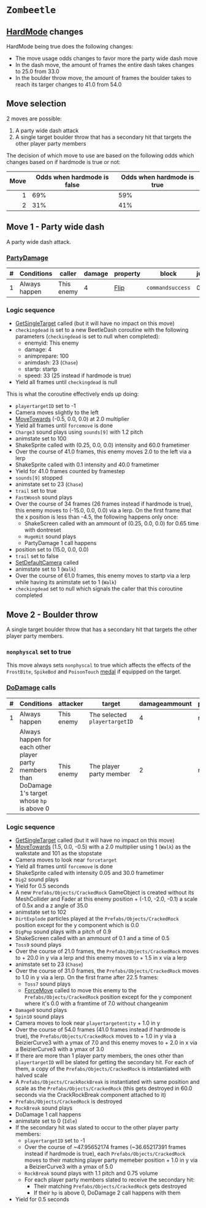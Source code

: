 # `Zombeetle`

## [HardMode](../../Damage%20pipeline/HardMode.md) changes
HardMode being true does the following changes:

- The move usage odds changes to favor more the party wide dash move
- In the dash move, the amount of frames the entire dash takes changes to 25.0 from 33.0
- In the boulder throw move, the amount of frames the boulder takes to reach its targer changes to 41.0 from 54.0

## Move selection
2 moves are possible:

1. A party wide dash attack
2. A single target boulder throw that has a secondary hit that targets the other player party members

The decision of which move to use are based on the following odds which changes based on if hardmode is true or not:

|Move|Odds when hardmode is false|Odds when hardmode is true|
|---:|---------------------------|--------------------------|
|1|69%|59%|
|2|31%|41%|

## Move 1 - Party wide dash
A party wide dash attack.

### [PartyDamage](../../Damage%20pipeline/PartyDamage.md)

|#|Conditions|caller|damage|property|block|jumpheight|spinammount|jumpevenonblock|overrides|
|-:|---------|-----|-------|-------|-----|----------|-----------|--------------|---------|
|1|Always happen|This enemy|4|[Flip](../../Damage%20pipeline/AttackProperty.md)|`commandsuccess`|0.0|Vector3.zero|false|null|

### Logic sequence

- [GetSingleTarget](../../Actors%20states/Targetting/GetRandomAvaliablePlayer.md#getsingletarget) called (but it will have no impact on this move)
- `checkingdead` is set to a new BeetleDash coroutine with the following parameters (`checkingdead` is set to null when completed):
    - enemyid: This enemy
    - damage: 4
    - animprepare: 100
    - animdash: 23 (`Chase`)
    - startp: startp
    - speed: 33 (25 instead if hardmode is true)
- Yield all frames until `checkingdead` is null

This is what the coroutine effectively ends up doing:

- `playertargetID` set to -1
- Camera moves slightly to the left
- [MoveTowards](../../../Entities/EntityControl/EntityControl%20Methods.md#movetowards) (-0.5, 0.0, 0.0) at 2.0 multiplier
- Yield all frames until `forcemove` is done
- `Charge3` sound plays using `sounds[9]` with 1.2 pitch
- animstate set to 100
- ShakeSprite called with (0.25, 0.0, 0.0) intensity and 60.0 frametimer
- Over the course of 41.0 frames, this enemy moves 2.0 to the left via a lerp
- ShakeSprite called with 0.1 intensity and 40.0 frametimer
- Yield for 41.0 frames counted by framestep
- `sounds[9]` stopped
- animstate set to 23 (`Chase`)
- `trail` set to true
- `FastWoosh` sound plays
- Over the course of 34 frames (26 frames instead if hardmode is true), this enemy moves to (-15.0, 0.0, 0.0) via a lerp. On the first frame that the x position is less than -4.5, the following happens only once:
    - ShakeScreen called with an ammount of (0.25, 0.0, 0.0) for 0.65 time with dontreset
    - `HugeHit` sound plays
    - PartyDamage 1 call happens
- position set to (15.0, 0.0, 0.0)
- `trail` set to false
- [SetDefaultCamera](../../Visual%20rendering/SetDefaultCamera.md) called
- animstate set to 1 (`Walk`)
- Over the course of 61.0 frames, this enemy moves to startp via a lerp while having its animstate set to 1 (`Walk`)
- `checkingdead` set to null which signals the caller that this coroutine completed

## Move 2 - Boulder throw
A single target boulder throw that has a secondary hit that targets the other player party members.

### `nonphyscal` set to true
This move always sets `nonphyscal` to true which affects the effects of the `FrostBite`, `SpikeBod` and `PoisonTouch` [medal](../Enums%20and%20IDs/Medal.md) if equipped on the target.

### [DoDamage](../../Damage%20pipeline/DoDamage.md) calls

|#|Conditions|attacker|target|damageammount|property|overrides|block|
|-:|---|---|---|---|---|---|---|
|1|Always happen|This enemy|The selected `playertargetID`|4|null|null|`commandsuccess`|
|2|Always happen for each other player party members than DoDamage 1's target whose `hp` is above 0|This enemy|The player party member|2|null|null|`commandsuccess`|

### Logic sequence

- [GetSingleTarget](../../Actors%20states/Targetting/GetRandomAvaliablePlayer.md#getsingletarget) called (but it will have no impact on this move)
- [MoveTowards](../../../Entities/EntityControl/EntityControl%20Methods.md#movetowards) (1.5, 0.0, -0.5) with a 2.0 multiplier using 1 (`Walk`) as the walkstate and 101 as the stopstate
- Camera moves to look near `forcetarget`
- Yield all frames until `forcemove` is done
- ShakeSprite called with intensity 0.05 and 30.0 frametimer
- `Dig2` sound plays
- Yield for 0.5 seconds
- A new `Prefabs/Objects/CrackedRock` GameObject is created without its MeshCollider and Fader at this enemy position +  (-1.0, -2.0, -0.1) a scale of 0.5x and a z angle of 35.0
- animstate set to 102
- `DirtExplode` particles played at the `Prefabs/Objects/CrackedRock` position except for the y component which is 0.0
- `DigPop` sound plays with a pitch of 0.9
- ShakeScreen called with an ammount of 0.1 and a time of 0.5
- `Toss9` sound plays
- Over the course of 21.0 frames, the `Prefabs/Objects/CrackedRock` moves to + 20.0 in y via a lerp and this enemy moves to + 1.5 in x via a lerp
- animstate set to 23 (`Chase`)
- Over the course of 31.0 frames, the `Prefabs/Objects/CrackedRock` moves to 1.0 in y via a lerp. On the first frame after 22.5 frames:
    - `Toss7` sound plays
    - [ForceMove](../../../Entities/EntityControl/EntityControl%20Methods.md#forcemove) called to move this enemy to the `Prefabs/Objects/CrackedRock` position except for the y component where it's 0.0 with a framtime of 7.0 without changeanim
- `Damage0` sound plays
- `Spin10` sound plays
- Camera moves to look near `playertargetentity` + 1.0 in y
- Over the course of 54.0 frames (41.0 frames instead if hardmode is true), the `Prefabs/Objects/CrackedRock` moves to + 1.0 in y via a BeizierCurve3 with a ymax of 7.0 and this enemy moves to + 2.0 in x via a BeizierCurve3 with a ymax of 3.0
- If there are more than 1 player party members, the ones other than `playertargetID` will be slated for getting the secondary hit. For each of them, a copy of the `Prefabs/Objects/CrackedRock` is intstantiated with halved scale
- A `Prefabs/Objects/CrackRockBreak` is instantiated with same position and scale as the `Prefabs/Objects/CrackedRock` (this gets destroyed in 60.0 seconds via the CrackRockBreak component attached to it) 
- `Prefabs/Objects/CrackedRock` is destroyed
- `RockBreak` sound plays
- DoDamage 1 call happens
- animstate set to 0 (`Idle`)
- If the secondary hit was slated to occur to the other player party members:
    - `playertargetID` set to -1
    - Over the course of ~47.95652174 frames (~36.65217391 frames instead if hardmode is true), each `Prefabs/Objects/CrackedRock` moves to their matching player party memeber position + 1.0 in y via a BeizierCurve3 with a ymax of 5.0
    - `RockBreak` sound plays with 1.1 pitch and 0.75 volume
    - For each player party members slated to receive the secondary hit:
        - Their matching `Prefabs/Objects/CrackedRock` gets destroyed
        - If their `hp` is above 0, DoDamage 2 call happens with them
- Yield for 0.5 seconds
